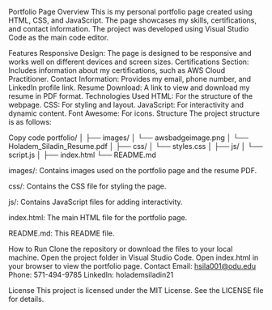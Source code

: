 Portfolio Page
Overview
This is my personal portfolio page created using HTML, CSS, and JavaScript. The page showcases my skills, certifications, and contact information. The project was developed using Visual Studio Code as the main code editor.

Features
Responsive Design: The page is designed to be responsive and works well on different devices and screen sizes.
Certifications Section: Includes information about my certifications, such as AWS Cloud Practitioner.
Contact Information: Provides my email, phone number, and LinkedIn profile link.
Resume Download: A link to view and download my resume in PDF format.
Technologies Used
HTML: For the structure of the webpage.
CSS: For styling and layout.
JavaScript: For interactivity and dynamic content.
Font Awesome: For icons.
Structure
The project structure is as follows:

Copy code
portfolio/
│
├── images/
│   └── awsbadgeimage.png
│   └── Holadem_Siladin_Resume.pdf
│
├── css/
│   └── styles.css
│
├── js/
│   └── script.js
│
├── index.html
└── README.md


images/: Contains images used on the portfolio page and the resume PDF.

css/: Contains the CSS file for styling the page.

js/: Contains JavaScript files for adding interactivity.

index.html: The main HTML file for the portfolio page.

README.md: This README file.


How to Run
Clone the repository or download the files to your local machine.
Open the project folder in Visual Studio Code.
Open index.html in your browser to view the portfolio page.
Contact
Email: hsila001@odu.edu
Phone: 571-494-9785
LinkedIn: holademsiladin21

License
This project is licensed under the MIT License. See the LICENSE file for details.

